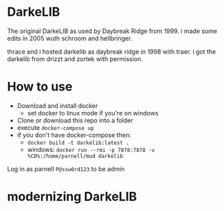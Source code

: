 # DarkeLIB
The original DarkeLIB as used by Daybreak Ridge from 1999. i made some edits in 2005 wuth schroom and hellbringer.

thrace and i hosted darkelib as daybreak ridge in 1998 with traer. i got the darkelib from drizzt and zortek with permission.

# How to use

* Download and install docker
  * set docker to linux mode if you're on windows
* Clone or download this repo into a folder
* execute `docker-compose up`
* if you don't have docker-compose then:
  * `docker build -t darkelib:latest .`
  * windows: `docker run --rmi -p 7878:7878 -v %CD%:/home/parnell/mud darkelib`

Log in as parnell `P@ssw0rd123` to be admin

# modernizing DarkeLIB
